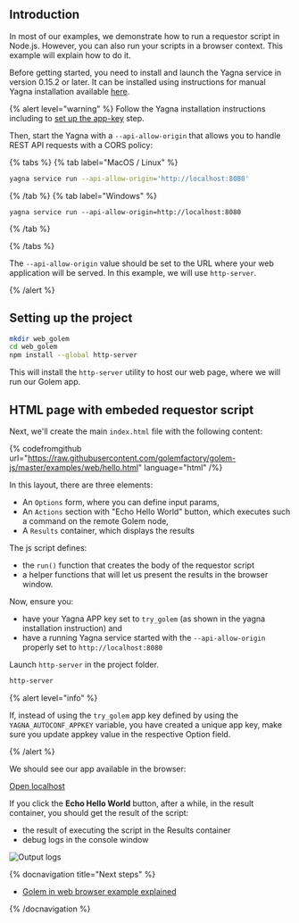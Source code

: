 ## Introduction

In most of our examples, we demonstrate how to run a requestor script in Node.js. However, you can also run your scripts in a browser context. This example will explain how to do it.

Before getting started, you need to install and launch the Yagna service in version 0.15.2 or later. It can be installed using instructions for manual Yagna installation available [here](/docs/creators/tools/yagna/yagna-installation-for-requestors).

{% alert level="warning" %}
Follow the Yagna installation instructions including to [set up the app-key](/docs/creators/tools/yagna/yagna-installation-for-requestors) step.

Then, start the Yagna with a `--api-allow-origin` that allows you to handle REST API requests with a CORS policy:

{% tabs %}
{% tab label="MacOS / Linux" %}

```bash
yagna service run --api-allow-origin='http://localhost:8080'
```

{% /tab %}
{% tab label="Windows" %}

```console
yagna service run --api-allow-origin=http://localhost:8080
```

{% /tab %}

{% /tabs %}

The `--api-allow-origin` value should be set to the URL where your web application will be served.
In this example, we will use `http-server`.

{% /alert %}

## Setting up the project

```bash
mkdir web_golem
cd web_golem
npm install --global http-server
```

This will install the `http-server` utility to host our web page, where we will run our Golem app.

## HTML page with embeded requestor script

Next, we'll create the main `index.html` file with the following content:

{% codefromgithub url="https://raw.githubusercontent.com/golemfactory/golem-js/master/examples/web/hello.html" language="html" /%}

In this layout, there are three elements:

- An `Options` form, where you can define input params,
- An `Actions` section with "Echo Hello World" button, which executes such a command on the remote Golem node,
- A `Results` container, which displays the results

The js script defines:

- the `run()` function that creates the body of the requestor script
- a helper functions that will let us present the results in the browser window.

Now, ensure you:

- have your Yagna APP key set to `try_golem` (as shown in the yagna installation instruction) and
- have a running Yagna service started with the `--api-allow-origin` properly set to `http://localhost:8080`

Launch `http-server` in the project folder.

```bash
http-server
```

{% alert level="info" %}

If, instead of using the `try_golem` app key defined by using the `YAGNA_AUTOCONF_APPKEY` variable, you have created a unique app key, make sure you update appkey value in the respective Option field.

{% /alert %}

We should see our app available in the browser:

[Open localhost](http://localhost:8080/index)

If you click the **Echo Hello World** button, after a while, in the result container, you should get the result of the script:

- the result of executing the script in the Results container
- debug logs in the console window

![Output logs](/webrequestor.gif)

{% docnavigation title="Next steps" %}

- [Golem in web browser example explained](/docs/creators/javascript/tutorials/running-in-browser)

{% /docnavigation %}
